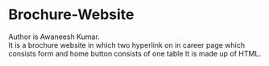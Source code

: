 # Brochure-Website
 Author is Awaneesh Kumar.<br>It is a brochure website in which two hyperlink on in career page which consists form and home button consists of one table
 It is made up of HTML.
